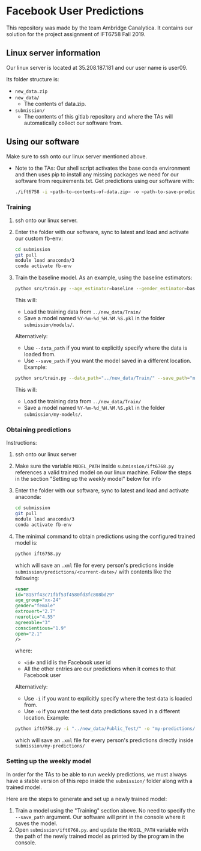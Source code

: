 # Facebook User Predictions

This repository was made by the team Ambridge Canalytica.
It contains our solution for the project assignment of IFT6758 Fall 2019.

## Linux server information

Our linux server is located at 35.208.187.181 and our user name is user09.

Its folder structure is:
* `new_data.zip`
* `new_data/`
    * The contents of data.zip.
* `submission/`
    * The contents of this gitlab repository and where the TAs will automatically collect our software from.

## Using our software

Make sure to ssh onto our linux server mentioned above.

* Note to the TAs: Our shell script activates the base conda environment and then uses pip to install any missing
packages we need for our software from requirements.txt. Get predictions using our software with:
     ```bash
    ./ift6758 -i <path-to-contents-of-data.zip> -o <path-to-save-predictions>
    ```

### Training

1. ssh onto our linux server.
2. Enter the folder with our software, sync to latest and load and activate our custom fb-env:
    ```bash
    cd submission
    git pull
    module load anaconda/3
    conda activate fb-env
    ```
3. Train the baseline model. As an example, using the baseline estimators: 
    ```bash
    python src/train.py --age_estimator=baseline --gender_estimator=baseline --personality_estimator=baseline
    ```
   This will:
   * Load the training data from `../new_data/Train/`
   * Save a model named `%Y-%m-%d_%H.%M.%S.pkl` in the folder `submission/models/`.
   
   Alternatively:
   * Use `--data_path` if you want to explicitly specify where the data is loaded from.
   * Use `--save_path` if you want the model saved in a different location.
   Example:
    ```bash
    python src/train.py --data_path="../new_data/Train/" --save_path="my-models/" --age_estimator=baseline --gender_estimator=baseline --personality_estimator=baseline
    ```
   This will:
   * Load the training data from `../new_data/Train/`
   * Save a model named `%Y-%m-%d_%H.%M.%S.pkl` in the folder `submission/my-models/`.
   

### Obtaining predictions

Instructions:
1. ssh onto our linux server
2. Make sure the variable `MODEL_PATH` inside `submission/ift6768.py` references a valid trained model on
our linux machine. Follow the steps in the section "Setting up the weekly model" below for info
3. Enter the folder with our software, sync to latest and load and activate anaconda:
    ```bash
    cd submission
    git pull
    module load anaconda/3
    conda activate fb-env
    ```
4. The minimal command to obtain predictions using the configured trained model is:
    ```bash 
    python ift6758.py
    ```
   which will save an `.xml` file for every person's predictions inside `submission/predictions/<current-date>/`
   with contents like the following:
    ```xml
    <user
    id="8157f43c71fbf53f4580fd3fc808bd29"
    age_group="xx-24"
    gender="female"
    extrovert="2.7"
    neurotic="4.55"
    agreeable="3"
    conscientious="1.9"
    open="2.1"
    />
    ```
    where:
    * `<id>` and id is the Facebook user id
    * All the other entries are our predictions when it comes to that Facebook user
    
    Alternatively:
   * Use `-i` if you want to explicitly specify where the test data is loaded from.
   * Use `-o` if you want the test data predictions saved in a different location.
    Example:
    ```bash 
    python ift6758.py -i "../new_data/Public_Test/" -o "my-predictions/"
    ```
   which will save an `.xml` file for every person's predictions directly inside `submission/my-predictions/`

### Setting up the weekly model

In order for the TAs to be able to run weekly predictions, we must always have a stable version
of this repo inside the `submission/` folder along with a trained model.

Here are the steps to generate and set up a newly trained model:
1. Train a model using the "Training" section above. No need to specify the `--save_path` argument.
   Our software will print in the console where it saves the model.
2. Open `submission/ift6768.py`. and update the `MODEL_PATH` variable with the path of
the newly trained model as printed by the program in the console.
